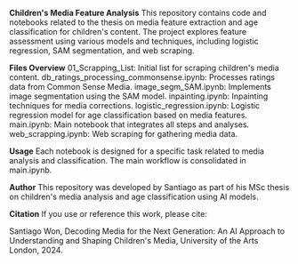 **Children's Media Feature Analysis**
This repository contains code and notebooks related to the thesis on media feature extraction and age classification for children's content. The project explores feature assessment using various models and techniques, including logistic regression, SAM segmentation, and web scraping.

**Files Overview**
01_Scrapping_List: Initial list for scraping children's media content.
db_ratings_processing_commonsense.ipynb: Processes ratings data from Common Sense Media.
image_segm_SAM.ipynb: Implements image segmentation using the SAM model.
inpainting.ipynb: Inpainting techniques for media corrections.
logistic_regression.ipynb: Logistic regression model for age classification based on media features.
main.ipynb: Main notebook that integrates all steps and analyses.
web_scrapping.ipynb: Web scraping for gathering media data.

**Usage**
Each notebook is designed for a specific task related to media analysis and classification. The main workflow is consolidated in main.ipynb.

**Author**
This repository was developed by Santiago as part of his MSc thesis on children's media analysis and age classification using AI models.

**Citation**
If you use or reference this work, please cite:

Santiago Won, Decoding Media for the Next Generation: An AI Approach to Understanding and Shaping Children's Media, University of the Arts London, 2024.
